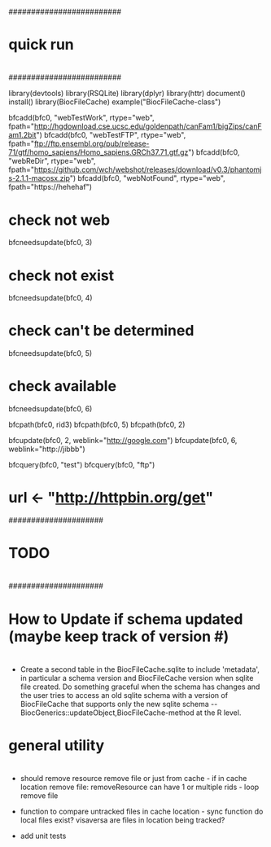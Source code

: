 #########################
#
# quick run 
#
#########################

library(devtools)
library(RSQLite)
library(dplyr)
library(httr)
document()
install()
library(BiocFileCache)
example("BiocFileCache-class")

bfcadd(bfc0, "webTestWork", rtype="web", fpath="http://hgdownload.cse.ucsc.edu/goldenpath/canFam1/bigZips/canFam1.2bit")
bfcadd(bfc0, "webTestFTP", rtype="web", fpath="ftp://ftp.ensembl.org/pub/release-71/gtf/homo_sapiens/Homo_sapiens.GRCh37.71.gtf.gz")
bfcadd(bfc0, "webReDir", rtype="web", fpath="https://github.com/wch/webshot/releases/download/v0.3/phantomjs-2.1.1-macosx.zip")
bfcadd(bfc0, "webNotFound", rtype="web", fpath="https://hehehaf")

# check not web
bfcneedsupdate(bfc0, 3)

# check not exist
bfcneedsupdate(bfc0, 4)

# check can't be determined
bfcneedsupdate(bfc0, 5)

# check available  
bfcneedsupdate(bfc0, 6)


bfcpath(bfc0, rid3)
bfcpath(bfc0, 5)
bfcpath(bfc0, 2)

bfcupdate(bfc0, 2, weblink="http://google.com")
bfcupdate(bfc0, 6, weblink="http://jibbb")


bfcquery(bfc0, "test")
bfcquery(bfc0, "ftp")


# url <- "http://httpbin.org/get"


 
#####################
#
# TODO
#
#####################

#
# How to Update if schema updated  (maybe keep track of version #)
#

- Create a second table in the BiocFileCache.sqlite to include
  'metadata', in particular a schema version and BiocFileCache version
  when sqlite file created. Do something graceful when the schema has
  changes and the user tries to access an old sqlite schema with a
  version of BiocFileCache that supports only the new sqlite schema --
  BiocGenerics::updateObject,BiocFileCache-method at the R level.


#
# general utility
#

- should remove resource remove file or just from cache -  if in cache location
  remove file:
  removeResource can have 1 or multiple rids - loop remove file 

- function to compare untracked files in cache location - sync function
  do local files exist?  visaversa are files in location being tracked?   

- add unit tests
